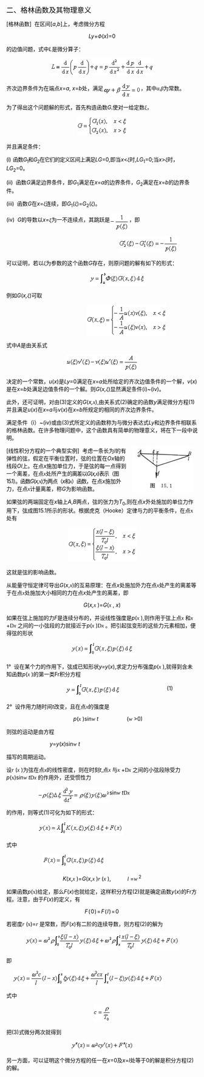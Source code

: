 <div class=Section1>
<p class=MsoNormal align=left style='text-align:left'><span lang=ZH-CN
style='font-size:14.0pt;font-family:宋体_GB2312;color:black'>二、格林函数及其物理意义</span></p>
<p class=MsoNormal align=left style='text-align:left'><span lang=EN-US
style='color:black'>[</span><span lang=ZH-CN style='font-family:宋体_GB2312;
color:black'>格林函数</span><span lang=EN-US style='color:black'>]&nbsp; </span><span
lang=ZH-CN style='font-family:宋体_GB2312;color:black'>在区间</span><span
lang=EN-US style='color:black'>[<i>a</i>,<i>b</i>]</span><span lang=ZH-CN
style='font-family:宋体_GB2312;color:black'>上，考虑微分方程</span></p>
<p class=MsoNormal align=center style='text-align:center'><i><span lang=EN-US
style='color:black'>Ly</span></i><span lang=EN-US style='color:black'>+</span><i><span
lang=ZH-CN style='font-family:宋体_GB2312;color:black'>Φ</span></i><span
lang=EN-US style='color:black'>(<i>x</i>)=0</span></p>
<p class=MsoNormal align=left style='text-align:left'><span lang=ZH-CN
style='font-family:宋体_GB2312;color:black'>的边值问题，式中</span><i><span lang=EN-US
style='color:black'>L</span></i><span lang=ZH-CN style='font-family:宋体_GB2312;
color:black'>是微分算子：</span></p>
<p class=MsoNormal align=center style='text-align:center'><sub><span
lang=EN-US style='font-size:10.5pt;color:black'><img width=272 height=47
src="res/17e9d95da129bdd93c34fb6cc6aaaa52_5823_files/image002.gif"
u1:shapes="_x0000_i1025"></span></sub></p>
<p class=MsoNormal align=left style='text-align:left'><span lang=ZH-CN
style='font-family:宋体_GB2312;color:black'>齐次边界条件为在端点</span><i><span lang=EN-US
style='color:black'>x</span></i><span lang=EN-US style='color:black'>=<i>a</i>,
<i>x</i>=<i>b</i></span><span lang=ZH-CN style='font-family:宋体_GB2312;
color:black'>处，满足</span><sub><span lang=EN-US style='font-size:10.5pt;
color:black'><img width=99 height=41
src="res/17e9d95da129bdd93c34fb6cc6aaaa52_5823_files/image004.gif"
u1:shapes="_x0000_i1026" align=absmiddle></span></sub><span lang=ZH-CN
style='font-family:宋体_GB2312;color:black'>，其中</span><i><span lang=ZH-CN
style='font-family:宋体_GB2312;color:black'>α</span></i><span lang=EN-US
style='font-family:宋体_GB2312;color:black'>,</span><i><span lang=ZH-CN
style='font-family:宋体_GB2312;color:black'>β</span></i><span lang=ZH-CN
style='font-family:宋体_GB2312;color:black'>为常数。</span></p>
<p class=MsoNormal align=left style='text-align:left'><span lang=ZH-CN
style='font-family:宋体_GB2312;color:black'>为了得出这个问题解的形式，首先构造函数</span><i><span
lang=EN-US style='color:black'>G</span></i><span lang=EN-US style='font-family:
宋体_GB2312;color:black'>,</span><span lang=ZH-CN style='font-family:宋体_GB2312;
color:black'>使对一给定数<i>ξ</i>，</span></p>
<p class=MsoNormal align=center style='text-align:center'><sub><span
lang=EN-US style='font-size:10.5pt;font-family:宋体_GB2312;color:black'><img
width=132 height=51 src="res/17e9d95da129bdd93c34fb6cc6aaaa52_5823_files/image006.gif"
u1:shapes="_x0000_i1027"></span></sub></p>
<p class=MsoNormal align=left style='text-align:left'><span lang=ZH-CN
style='font-family:宋体_GB2312;color:black'>并且满足条件：</span></p>
<p class=MsoNormal align=left style='text-align:left'><span lang=EN-US
style='color:black;letter-spacing:-.5pt'>(i)</span><span lang=EN-US
style='font-family:宋体_GB2312;color:black;letter-spacing:-.5pt'>&nbsp; </span><span
lang=ZH-CN style='font-family:宋体_GB2312;color:black;letter-spacing:-.5pt'>函数</span><i><span
lang=EN-US style='color:black;letter-spacing:-.5pt'>G</span></i><sub><span
lang=EN-US style='color:black;letter-spacing:-.5pt'>1</span></sub><span
lang=ZH-CN style='font-family:宋体_GB2312;color:black;letter-spacing:-.5pt'>和</span><i><span
lang=EN-US style='color:black;letter-spacing:-.5pt'>G</span></i><sub><span
lang=EN-US style='color:black;letter-spacing:-.5pt'>2</span></sub><span
lang=ZH-CN style='font-family:宋体_GB2312;color:black;letter-spacing:-.5pt'>在它们的定义区间上满足</span><i><span
lang=EN-US style='color:black'>LG</span></i><span lang=EN-US style='color:black'>=0,</span><span
lang=ZH-CN style='font-family:宋体_GB2312;color:black'>即当</span><i><span
lang=EN-US style='color:black'>x</span></i><span lang=EN-US style='color:black'>&lt;</span><i><span
lang=ZH-CN style='font-family:宋体_GB2312;color:black'>ξ</span></i><span
lang=ZH-CN style='font-family:宋体_GB2312;color:black'>时</span><span lang=EN-US
style='color:black'>,<i>LG</i><sub>1</sub>=0;</span><span lang=ZH-CN
style='font-family:宋体_GB2312;color:black'>当</span><i><span lang=EN-US
style='color:black'>x</span></i><span lang=EN-US style='color:black'>&gt;</span><i><span
lang=ZH-CN style='font-family:宋体_GB2312;color:black'>ξ</span></i><span
lang=ZH-CN style='font-family:宋体_GB2312;color:black'>时，</span><i><span
lang=EN-US style='color:black'>LG</span></i><sub><span lang=EN-US
style='color:black'>2</span></sub><span lang=EN-US style='color:black'>=0</span><span
lang=ZH-CN style='font-family:宋体_GB2312;color:black'>。</span></p>
<p class=MsoNormal align=left style='text-align:left'><span lang=EN-US
style='color:black'>(ii)&nbsp; </span><span lang=ZH-CN style='font-family:宋体_GB2312;
color:black'>函数</span><i><span lang=EN-US style='color:black'>G</span></i><span
lang=ZH-CN style='font-family:宋体_GB2312;color:black'>满足边界条件，即</span><i><span
lang=EN-US style='color:black'>G</span></i><sub><span lang=EN-US
style='color:black'>1</span></sub><span lang=ZH-CN style='font-family:宋体_GB2312;
color:black'>满足在</span><i><span lang=EN-US style='color:black'>x</span></i><span
lang=EN-US style='color:black'>=<i>a</i></span><span lang=ZH-CN
style='font-family:宋体_GB2312;color:black'>的边界条件，</span><i><span lang=EN-US
style='color:black'>G</span></i><sub><span lang=EN-US style='color:black'>2</span></sub><span
lang=ZH-CN style='font-family:宋体_GB2312;color:black'>满足在</span><i><span
lang=EN-US style='color:black'>x</span></i><span lang=EN-US style='color:black'>=<i>b</i></span><span
lang=ZH-CN style='font-family:宋体_GB2312;color:black'>的边界条件。</span></p>
<p class=MsoNormal align=left style='text-align:left'><span lang=EN-US
style='color:black'>(iii)&nbsp; </span><span lang=ZH-CN style='font-family:
宋体_GB2312;color:black'>函数</span><i><span lang=EN-US style='color:black'>G</span></i><span
lang=ZH-CN style='font-family:宋体_GB2312;color:black'>在</span><i><span
lang=EN-US style='color:black'>x</span></i><span lang=EN-US style='color:black'>=</span><i><span
lang=ZH-CN style='font-family:宋体_GB2312;color:black'>ξ</span></i><span
lang=ZH-CN style='font-family:宋体_GB2312;color:black'>连续，即</span><i><span
lang=EN-US style='color:black'>G</span></i><sub><span lang=EN-US
style='color:black'>1</span></sub><span lang=EN-US style='color:black'>(</span><i><span
lang=ZH-CN style='font-family:宋体_GB2312;color:black'>ξ</span></i><span
lang=EN-US style='color:black'>)=<i>G</i><sub>2</sub>(</span><i><span
lang=ZH-CN style='font-family:宋体_GB2312;color:black'>ξ</span></i><span
lang=EN-US style='color:black'>)</span><span lang=ZH-CN style='font-family:
宋体_GB2312;color:black'>。</span></p>
<p class=MsoNormal align=left style='text-align:left'><span lang=EN-US
style='color:black'>(iv)&nbsp; <i>G</i></span><span lang=ZH-CN
style='font-family:宋体_GB2312;color:black'>的导数以</span><i><span lang=EN-US
style='color:black'>x</span></i><span lang=EN-US style='color:black'>=</span><i><span
lang=ZH-CN style='font-family:宋体_GB2312;color:black'>ξ</span></i><span
lang=ZH-CN style='font-family:宋体_GB2312;color:black'>为一不连续点，其跳跃是</span><sub><span
lang=EN-US style='font-size:10.5pt;font-family:宋体_GB2312;color:black'><img
width=51 height=44 src="res/17e9d95da129bdd93c34fb6cc6aaaa52_5823_files/image008.gif"
u1:shapes="_x0000_i1035" align=absmiddle></span></sub><span lang=ZH-CN
style='font-family:宋体_GB2312;color:black'>，即</span></p>
<pre align=center><sub><span lang=EN-US style='font-size:10.5pt;color:black'>&nbsp;&nbsp;&nbsp;&nbsp;&nbsp;&nbsp;&nbsp;&nbsp;&nbsp;&nbsp;&nbsp;&nbsp;&nbsp;&nbsp;&nbsp;&nbsp;&nbsp;&nbsp;&nbsp;&nbsp;&nbsp;&nbsp;&nbsp;&nbsp;&nbsp;&nbsp;&nbsp;&nbsp; <img
width=156 height=44 src="res/17e9d95da129bdd93c34fb6cc6aaaa52_5823_files/image010.gif"
u1:shapes="_x0000_i1036"></span></sub></pre>
<p class=MsoNormal align=left style='text-align:left'><span lang=ZH-CN
style='font-family:宋体_GB2312;color:black'>可以证明，若以</span><i><span lang=ZH-CN
style='font-family:宋体_GB2312;color:black'>ξ</span></i><span lang=ZH-CN
style='font-family:宋体_GB2312;color:black'>为参数的这个函数</span><i><span lang=EN-US
style='color:black'>G</span></i><span lang=ZH-CN style='font-family:宋体_GB2312;
color:black'>存在，则原问题的解有如下的形式：</span></p>
<pre style='text-align:right' align=right><span lang=EN-US style='color:black'>&nbsp;&nbsp;&nbsp;&nbsp;&nbsp;&nbsp;&nbsp;&nbsp;&nbsp;&nbsp;&nbsp;&nbsp;&nbsp;&nbsp;&nbsp;&nbsp;&nbsp;&nbsp;&nbsp;&nbsp;&nbsp;&nbsp;&nbsp;&nbsp;&nbsp; </span><sub><span
lang=EN-US style='font-size:10.5pt;color:black'><img width=147 height=37
src="res/17e9d95da129bdd93c34fb6cc6aaaa52_5823_files/image012.gif"
u1:shapes="_x0000_i1037" align=absmiddle></span></sub><span lang=EN-US
style='color:black'>&nbsp;&nbsp;&nbsp;&nbsp;&nbsp;&nbsp;&nbsp;&nbsp;&nbsp;&nbsp;&nbsp;&nbsp;&nbsp;&nbsp;&nbsp;&nbsp;&nbsp;&nbsp;&nbsp;&nbsp;&nbsp;&nbsp;&nbsp;&nbsp;&nbsp;&nbsp;&nbsp;(2)</span></pre>
<p class=MsoNormal align=left style='text-align:left'><span lang=ZH-CN
style='font-family:宋体_GB2312;color:black'>例如</span><i><span lang=EN-US
style='color:black'>G</span></i><span lang=EN-US style='color:black'>(<i>x,</i></span><i><span
lang=ZH-CN style='font-family:宋体_GB2312;color:black'>ξ</span></i><span
lang=EN-US style='color:black'>)</span><span lang=ZH-CN style='font-family:
宋体_GB2312;color:black'>可取</span></p>
<pre style='text-align:right' align=right><span lang=EN-US style='color:black'>&nbsp; &nbsp;&nbsp;&nbsp;&nbsp;&nbsp;&nbsp;&nbsp;&nbsp;&nbsp;&nbsp;&nbsp;&nbsp;&nbsp;&nbsp;&nbsp;&nbsp;&nbsp;&nbsp;&nbsp;&nbsp;&nbsp;&nbsp;&nbsp;</span><sub><span
lang=EN-US style='font-size:10.5pt;color:black'><img width=211 height=83
src="res/17e9d95da129bdd93c34fb6cc6aaaa52_5823_files/image014.gif"
u1:shapes="_x0000_i1038" align=absmiddle></span></sub><span lang=EN-US
style='color:black'>&nbsp;&nbsp;&nbsp;&nbsp;&nbsp;&nbsp;&nbsp;&nbsp;&nbsp;&nbsp;&nbsp;&nbsp;&nbsp;&nbsp;&nbsp;&nbsp;&nbsp;&nbsp;&nbsp;&nbsp;&nbsp;&nbsp;&nbsp;&nbsp;&nbsp;(3)</span></pre>
<p class=MsoNormal align=left style='text-align:left'><span lang=ZH-CN
style='font-family:宋体_GB2312;color:black'>式中</span><i><span lang=EN-US
style='color:black'>A</span></i><span lang=ZH-CN style='font-family:宋体_GB2312;
color:black'>是由关系式</span></p>
<p class=MsoNormal align=center style='text-align:center'><sub><span
lang=EN-US style='font-size:10.5pt;color:black'><img width=189 height=44
src="res/17e9d95da129bdd93c34fb6cc6aaaa52_5823_files/image016.gif"
u1:shapes="_x0000_i1039"></span></sub></p>
<p class=MsoNormal align=left style='text-align:left'><span lang=ZH-CN
style='font-family:宋体_GB2312;color:black'>决定的一个常数，</span><i><span lang=EN-US
style='color:black'>u</span></i><span lang=EN-US style='color:black'>(<i>x</i>)</span><span
lang=ZH-CN style='font-family:宋体_GB2312;color:black'>是</span><i><span
lang=EN-US style='color:black'>Ly</span></i><span lang=EN-US style='color:black'>=0</span><span
lang=ZH-CN style='font-family:宋体_GB2312;color:black'>满足在</span><i><span
lang=EN-US style='color:black'>x</span></i><span lang=EN-US style='color:black'>=<i>a</i></span><span
lang=ZH-CN style='font-family:宋体_GB2312;color:black'>处所给定的齐次边值条件的一个解，</span><i><span
lang=EN-US style='color:black'>v</span></i><span lang=EN-US style='color:black'>(<i>x</i>)</span><span
lang=ZH-CN style='font-family:宋体_GB2312;color:black'>是在</span><i><span
lang=EN-US style='color:black'>x</span></i><span lang=EN-US style='color:black'>=<i>b</i></span><span
lang=ZH-CN style='font-family:宋体_GB2312;color:black'>处满足边值条件的一个解。则</span><i><span
lang=EN-US style='color:black'>G</span></i><span lang=EN-US style='color:black'>(<i>x,</i></span><i><span
lang=ZH-CN style='font-family:宋体_GB2312;color:black'>ξ</span></i><span
lang=EN-US style='color:black'>)</span><span lang=ZH-CN style='font-family:
宋体_GB2312;color:black'>显然满足条件</span><span lang=EN-US style='color:black'>(i)~(iv)</span><span
lang=ZH-CN style='font-family:宋体_GB2312;color:black'>。</span></p>
<p class=MsoNormal align=left style='text-align:left'><span lang=ZH-CN
style='font-family:宋体_GB2312;color:black'>此外，还可证明，对由</span><span lang=EN-US
style='color:black'>(3)</span><span lang=ZH-CN style='font-family:宋体_GB2312;
color:black'>定义的</span><i><span lang=EN-US style='color:black'>G</span></i><span
lang=EN-US style='color:black'>(<i>x,</i></span><i><span lang=EN-US
style='font-family:Symbol;color:black'>x</span></i><span lang=EN-US
style='color:black'>),</span><span lang=ZH-CN style='font-family:宋体_GB2312;
color:black'>由关系式</span><span lang=EN-US style='color:black'>(2)</span><span
lang=ZH-CN style='font-family:宋体_GB2312;color:black'>确定的函数</span><i><span
lang=EN-US style='color:black'>y</span></i><span lang=ZH-CN style='font-family:
宋体_GB2312;color:black'>满足微分方程</span><span lang=EN-US style='color:black'>(1)</span><span
lang=ZH-CN style='font-family:宋体_GB2312;color:black'>并且满足</span><i><span
lang=EN-US style='color:black'>u</span></i><span lang=EN-US style='color:black'>(<i>x</i>)</span><span
lang=ZH-CN style='font-family:宋体_GB2312;color:black'>在</span><i><span
lang=EN-US style='color:black'>x</span></i><span lang=EN-US style='color:black'>=<i>a</i></span><span
lang=ZH-CN style='font-family:宋体_GB2312;color:black'>与</span><i><span
lang=EN-US style='color:black'>v</span></i><span lang=EN-US style='color:black'>(<i>x</i>)</span><span
lang=ZH-CN style='font-family:宋体_GB2312;color:black'>在</span><i><span
lang=EN-US style='color:black'>x</span></i><span lang=EN-US style='color:black'>=<i>b</i></span><span
lang=ZH-CN style='font-family:宋体_GB2312;color:black'>所规定的相同的齐次边界条件。</span></p>
<p class=MsoNormal align=left style='text-align:left'><span lang=ZH-CN
style='font-family:宋体_GB2312;color:black'>满足条件（</span><span lang=EN-US
style='color:black'>i</span><span lang=ZH-CN style='font-family:宋体_GB2312;
color:black'>）</span><span lang=EN-US style='color:black'>~(iv)</span><span
lang=ZH-CN style='font-family:宋体_GB2312;color:black'>或由</span><span lang=EN-US
style='color:black'>(3)</span><span lang=ZH-CN style='font-family:宋体_GB2312;
color:black'>式所定义的函数称为与微分表达式</span><i><span lang=EN-US style='color:black'>Ly</span></i><span
lang=ZH-CN style='font-family:宋体_GB2312;color:black'>和边界条件相联系的格林函数。在许多物理问题中，这个函数具有简单的物理意义，将在下一段中说明。</span></p>
<p class=MsoNormal align=left style='text-align:left'><img width=161
height=121 src="res/17e9d95da129bdd93c34fb6cc6aaaa52_5823_files/image018.jpg"
align=right hspace=12 u1:shapes="_x0000_s1026"><span lang=EN-US
style='color:black'>[</span><span lang=ZH-CN style='font-family:宋体_GB2312;
color:black'>线性积分方程的一个典型实例</span><span lang=EN-US style='color:black'>]&nbsp; </span><span
lang=ZH-CN style='font-family:宋体_GB2312;color:black'>考虑一条长为</span><i><span
lang=EN-US style='color:black'>l</span></i><span lang=ZH-CN style='font-family:
宋体_GB2312;color:black'>的有弹性的弦，假定在平衡位置时，弦的位置在</span><i><span lang=EN-US
style='color:black'>Ox</span></i><span lang=ZH-CN style='font-family:宋体_GB2312;
color:black'>轴的线段</span><i><span lang=EN-US style='color:black'>Ol</span></i><span
lang=ZH-CN style='font-family:宋体_GB2312;color:black'>上。在点</span><i><span
lang=EN-US style='color:black'>x</span></i><span lang=ZH-CN style='font-family:
宋体_GB2312;color:black'>施加单位力，于是弦的每一点得到一个离差，在点</span><i><span lang=EN-US
style='font-family:Symbol;color:black'>x</span></i><span lang=ZH-CN
style='font-family:宋体_GB2312;color:black'>处所产生<span style='letter-spacing:-.8pt'>的离差以</span></span><i><span
lang=EN-US style='color:black;letter-spacing:-.8pt'>G</span></i><span
lang=EN-US style='color:black;letter-spacing:-.8pt'>(<i>x,</i></span><i><span
lang=EN-US style='font-family:Symbol;color:black;letter-spacing:-.8pt'>x</span></i><span
lang=EN-US style='color:black;letter-spacing:-.8pt'>)</span><span lang=ZH-CN
style='font-family:宋体_GB2312;color:black;letter-spacing:-.8pt'>表示（图</span><span
lang=EN-US style='color:black;letter-spacing:-.8pt'>15.1</span><span
lang=ZH-CN style='font-family:宋体_GB2312;color:black;letter-spacing:-.8pt'>）。函数</span><i><span
lang=EN-US style='color:black;letter-spacing:-.8pt'>G</span></i><span
lang=EN-US style='color:black;letter-spacing:-.8pt'>(<i>x,</i></span><span
lang=EN-US style='font-family:Symbol;color:black;letter-spacing:-.8pt'>x</span><span
lang=EN-US style='color:black;letter-spacing:-.8pt'>)</span><span lang=ZH-CN
style='font-family:宋体_GB2312;color:black;letter-spacing:-.8pt'>为两点（</span><i><span
lang=EN-US style='color:black;letter-spacing:-.8pt'>x</span></i><span
lang=ZH-CN style='font-family:宋体_GB2312;color:black;letter-spacing:-.8pt'>和</span><i><span
lang=EN-US style='font-family:Symbol;color:black;letter-spacing:-.8pt'>x</span></i><span
lang=ZH-CN style='font-family:宋体_GB2312;color:black;letter-spacing:-.8pt'>）函数</span><span
lang=ZH-CN style='font-family:宋体_GB2312;color:black'>，在点</span><i><span
lang=EN-US style='color:black'>x</span></i><span lang=ZH-CN style='font-family:
宋体_GB2312;color:black'>施加外力，在点</span><i><span lang=EN-US style='font-family:
Symbol;color:black'>x</span></i><span lang=ZH-CN style='font-family:宋体_GB2312;
color:black'>计量离差，称</span><i><span lang=EN-US style='color:black'>G</span></i><span
lang=ZH-CN style='font-family:宋体_GB2312;color:black'>为影响函数。</span></p>
<p class=MsoNormal align=left style='text-align:left'><span lang=ZH-CN
style='font-family:宋体_GB2312;color:black'>如果弦的两端固定在</span><i><span lang=EN-US
style='color:black'>x</span></i><span lang=ZH-CN style='font-family:宋体_GB2312;
color:black'>轴上</span><i><span lang=EN-US style='color:black'>A</span></i><span
lang=EN-US style='color:black'>,<i>B</i></span><span lang=ZH-CN
style='font-family:宋体_GB2312;color:black'>两点，弦的张力为</span><i><span lang=EN-US
style='color:black'>T</span></i><sub><span lang=EN-US style='color:black'>0</span></sub><span
lang=EN-US style='color:black'>,</span><span lang=ZH-CN style='font-family:
宋体_GB2312;color:black'>则在点</span><i><span lang=EN-US style='color:black'>x</span></i><span
lang=ZH-CN style='font-family:宋体_GB2312;color:black'>外处施加的单位力作用下，弦成图</span><span
lang=EN-US style='color:black'>15.1</span><span lang=ZH-CN style='font-family:
宋体_GB2312;color:black'>所示的形状。根据虎克（</span><span lang=EN-US style='color:black'>Hooke</span><span
lang=ZH-CN style='font-family:宋体_GB2312;color:black'>）定律与力的平衡条件，在点</span><span
lang=EN-US style='font-family:Symbol;color:black'>x</span><span lang=ZH-CN
style='font-family:宋体_GB2312;color:black'>处有</span></p>
<p class=MsoNormal align=center style='text-align:center'><sub><span
lang=EN-US style='font-size:10.5pt;color:black'><img width=181 height=91
src="res/17e9d95da129bdd93c34fb6cc6aaaa52_5823_files/image020.gif"
u1:shapes="_x0000_i1040"></span></sub></p>
<p class=MsoNormal align=left style='text-align:left'><span lang=ZH-CN
style='font-family:宋体_GB2312;color:black'>这就是弦的影响函数。</span></p>
<p class=MsoNormal align=left style='text-align:left'><span lang=ZH-CN
style='font-family:宋体_GB2312;color:black'>从能量守恒定律可导出</span><i><span lang=EN-US
style='color:black'>G</span></i><span lang=EN-US style='color:black'>(<i>x</i>,</span><i><span
lang=EN-US style='font-family:Symbol;color:black'>x</span></i><span lang=EN-US
style='color:black'>)</span><span lang=ZH-CN style='font-family:宋体_GB2312;
color:black'>的互易原理：在点</span><i><span lang=EN-US style='color:black'>x</span></i><span
lang=ZH-CN style='font-family:宋体_GB2312;color:black'>处施加外力在点</span><i><span
lang=EN-US style='font-family:Symbol;color:black'>x</span></i><span lang=ZH-CN
style='font-family:宋体_GB2312;color:black'>处产生的离差等于在点</span><i><span lang=EN-US
style='font-family:Symbol;color:black'>x</span></i><span lang=ZH-CN
style='font-family:宋体_GB2312;color:black'>处施加大小相同的力在点</span><i><span
lang=EN-US style='color:black'>x</span></i><span lang=ZH-CN style='font-family:
宋体_GB2312;color:black'>处产生的离差，即</span></p>
<p class=MsoNormal align=center style='text-align:center'><i><span lang=EN-US
style='color:black'>G</span></i><span lang=EN-US style='color:black'>(<i>x,</i></span><i><span
lang=EN-US style='font-family:Symbol;color:black'>x</span></i><span lang=EN-US
style='color:black'> )=<i>G</i>(</span><i><span lang=EN-US style='font-family:
Symbol;color:black'>x</span><span lang=EN-US style='color:black'> </span></i><span
lang=EN-US style='color:black'>, <i>x</i>)</span></p>
<p class=MsoNormal align=left style='text-align:left'><span lang=ZH-CN
style='font-family:宋体_GB2312;color:black'>如果在弦上施加的力</span><i><span lang=EN-US
style='color:black'>F</span></i><span lang=ZH-CN style='font-family:宋体_GB2312;
color:black'>是连续分布的，并设线性强度是</span><i><span lang=EN-US style='color:black'>p</span></i><span
lang=EN-US style='color:black'>(</span><i><span lang=EN-US style='font-family:
Symbol;color:black'>x</span></i><span lang=EN-US style='color:black'> ),</span><span
lang=ZH-CN style='font-family:宋体_GB2312;color:black'>则作用于弦上点</span><i><span
lang=EN-US style='font-family:Symbol;color:black'>x</span></i><span lang=EN-US
style='color:black'> </span><span lang=ZH-CN style='font-family:宋体_GB2312;
color:black'>和</span><i><span lang=EN-US style='font-family:Symbol;color:black'>x</span></i><span
lang=EN-US style='color:black'> +</span><span lang=EN-US style='font-family:
Symbol;color:black'>D</span><i><span lang=EN-US style='font-family:Symbol;
color:black'>x</span></i><span lang=EN-US style='color:black'> </span><span
lang=ZH-CN style='font-family:宋体_GB2312;color:black'>之间的一小弦段的力就接近于</span><i><span
lang=EN-US style='color:black'>p</span></i><span lang=EN-US style='color:black'>(</span><i><span
lang=EN-US style='font-family:Symbol;color:black'>x</span><span lang=EN-US
style='color:black'> </span></i><span lang=EN-US style='color:black'>)</span><span
lang=EN-US style='font-family:Symbol;color:black'>D</span><i><span lang=EN-US
style='font-family:Symbol;color:black'>x</span></i><span lang=EN-US
style='color:black'> </span><span lang=ZH-CN style='font-family:宋体_GB2312;
color:black'>。把引起弦变形的这些力元素相加，便得弦的形状</span></p>
<p class=MsoNormal align=center style='text-align:center'><sub><span
lang=EN-US style='font-size:10.5pt;color:black'><img width=165 height=37
src="res/17e9d95da129bdd93c34fb6cc6aaaa52_5823_files/image022.gif"
u1:shapes="_x0000_i1041"></span></sub></p>
<p class=MsoNormal align=left style='text-align:left'><span lang=EN-US
style='color:black'>1°&nbsp; </span><span lang=ZH-CN style='font-family:宋体_GB2312;
color:black'>设在某个力的作用下，弦成已知形状</span><i><span lang=EN-US style='color:black'>y=y</span></i><span
lang=EN-US style='color:black'>(<i>x</i>),</span><span lang=ZH-CN
style='font-family:宋体_GB2312;color:black'>求定力分布强度</span><i><span lang=EN-US
style='color:black'>p</span></i><span lang=EN-US style='color:black'>(</span><i><span
lang=EN-US style='font-family:Symbol;color:black'>x</span></i><span lang=EN-US
style='color:black'> ),</span><span lang=ZH-CN style='font-family:宋体_GB2312;
color:black'>就得到含未知函数</span><i><span lang=EN-US style='color:black'>p</span></i><span
lang=EN-US style='color:black'>(</span><i><span lang=EN-US style='font-family:
Symbol;color:black'>x</span></i><span lang=EN-US style='color:black'> )</span><span
lang=ZH-CN style='font-family:宋体_GB2312;color:black'>的第一类</span><span
lang=EN-US style='color:black'>Fr</span><span lang=ZH-CN style='font-family:
宋体_GB2312;color:black'>积分方程</span></p>
<p class=MsoNormal align=center style='text-align:center'><span lang=EN-US
style='color:black'>&nbsp;&nbsp;&nbsp;&nbsp;&nbsp;&nbsp;&nbsp;&nbsp;&nbsp;&nbsp;&nbsp;&nbsp;&nbsp;&nbsp;&nbsp;&nbsp;&nbsp;&nbsp;&nbsp;&nbsp;&nbsp;&nbsp;
</span><sub><span lang=EN-US style='font-size:10.5pt;color:black'><img
width=145 height=37 src="res/17e9d95da129bdd93c34fb6cc6aaaa52_5823_files/image024.gif"
u1:shapes="_x0000_i1042" align=absmiddle></span></sub><span lang=EN-US
style='color:black'>&nbsp;&nbsp;&nbsp;&nbsp;&nbsp;&nbsp;&nbsp;&nbsp;&nbsp;&nbsp;&nbsp;&nbsp;&nbsp;&nbsp;&nbsp;&nbsp;&nbsp;&nbsp;&nbsp;&nbsp;&nbsp;&nbsp;&nbsp;&nbsp;&nbsp;&nbsp;&nbsp;&nbsp;&nbsp;&nbsp;&nbsp;(1)</span></p>
<p class=MsoNormal align=left style='text-align:left'><span lang=EN-US
style='color:black'>2°&nbsp; </span><span lang=ZH-CN style='font-family:宋体_GB2312;
color:black'>设作用力随时间</span><i><span lang=EN-US style='color:black'>t</span></i><span
lang=ZH-CN style='font-family:宋体_GB2312;color:black'>改变，且在点</span><i><span
lang=EN-US style='font-family:Symbol;color:black'>x</span></i><span lang=ZH-CN
style='font-family:宋体_GB2312;color:black'>的强度是</span></p>
<p class=MsoNormal align=center style='text-align:center'><i><span lang=EN-US
style='color:black'>&nbsp;&nbsp;&nbsp;&nbsp;&nbsp;&nbsp;&nbsp; p</span></i><span
lang=EN-US style='color:black'>(</span><i><span lang=EN-US style='font-family:
Symbol;color:black'>x</span><span lang=EN-US style='color:black'> </span></i><span
lang=EN-US style='color:black'>)sin</span><i><span lang=EN-US style='font-family:
Symbol;color:black'>w</span><span lang=EN-US style='color:black'>
t&nbsp;&nbsp;&nbsp;&nbsp;&nbsp; &nbsp;&nbsp;&nbsp;&nbsp;&nbsp;&nbsp;&nbsp;&nbsp;&nbsp;&nbsp;&nbsp;&nbsp;&nbsp;</span></i><span
lang=EN-US style='color:black'>(</span><i><span lang=EN-US style='font-family:
Symbol;color:black'>w</span><span lang=EN-US style='color:black'> </span></i><span
lang=EN-US style='color:black'>&gt;0)</span></p>
<p class=MsoNormal align=left style='text-align:left'><span lang=ZH-CN
style='font-family:宋体_GB2312;color:black'>则弦的运动是由方程</span></p>
<p class=MsoNormal><i><span lang=EN-US style='color:black'>&nbsp;&nbsp;&nbsp;&nbsp;&nbsp;&nbsp;&nbsp;&nbsp;&nbsp;&nbsp;&nbsp;&nbsp;&nbsp;&nbsp;&nbsp;&nbsp;&nbsp;&nbsp;&nbsp;&nbsp;&nbsp;&nbsp;&nbsp;&nbsp;&nbsp;&nbsp;&nbsp;&nbsp;
y</span></i><span lang=EN-US style='color:black'>=<i>y</i>(<i>x</i>)sin</span><i><span
lang=EN-US style='font-family:Symbol;color:black'>w</span><span lang=EN-US
style='color:black'> t</span></i></p>
<p class=MsoNormal align=left style='text-align:left'><span lang=ZH-CN
style='font-family:宋体_GB2312;color:black'>描写的周期运动。</span></p>
<p class=MsoNormal align=left style='text-align:left'><span lang=ZH-CN
style='font-family:宋体_GB2312;color:black'>设</span><i><span lang=EN-US
style='font-family:Symbol;color:black'>r</span><span lang=EN-US
style='color:black'> </span></i><span lang=EN-US style='color:black'>(</span><i><span
lang=EN-US style='font-family:Symbol;color:black'>x</span></i><span lang=EN-US
style='color:black'> )</span><span lang=ZH-CN style='font-family:宋体_GB2312;
color:black'>为弦在点</span><i><span lang=EN-US style='font-family:Symbol;
color:black'>x</span></i><span lang=ZH-CN style='font-family:宋体_GB2312;
color:black'>的线性密度，则在时刻</span><i><span lang=EN-US style='color:black'>t</span></i><span
lang=EN-US style='color:black'>,</span><span lang=ZH-CN style='font-family:
宋体_GB2312;color:black'>点</span><i><span lang=EN-US style='font-family:Symbol;
color:black'>x</span></i><span lang=EN-US style='color:black'> </span><span
lang=ZH-CN style='font-family:宋体_GB2312;color:black'>与</span><i><span
lang=EN-US style='font-family:Symbol;color:black'>x</span></i><span lang=EN-US
style='color:black'> +</span><span lang=EN-US style='font-family:Symbol;
color:black'>D</span><i><span lang=EN-US style='font-family:Symbol;color:black'>x</span></i><span
lang=EN-US style='color:black'> </span><span lang=ZH-CN style='font-family:
宋体_GB2312;color:black'>之间的小弦段除受力</span><i><span lang=EN-US style='color:black'>p</span></i><span
lang=EN-US style='color:black'>(</span><span lang=EN-US style='font-family:
Symbol;color:black'>x</span><span lang=EN-US style='color:black'>)sin</span><i><span
lang=EN-US style='font-family:Symbol;color:black'>w</span><span lang=EN-US
style='color:black'> t</span></i><span lang=EN-US style='font-family:Symbol;
color:black'>D</span><i><span lang=EN-US style='font-family:Symbol;color:black'>x</span></i><span
lang=EN-US style='color:black'> </span><span lang=ZH-CN style='font-family:
宋体_GB2312;color:black'>的作用外，还受惯性力</span></p>
<p class=MsoNormal><span lang=EN-US style='color:black'>&nbsp;&nbsp;&nbsp;&nbsp;&nbsp;&nbsp;&nbsp;&nbsp;&nbsp;&nbsp;&nbsp;&nbsp;&nbsp;&nbsp;&nbsp;&nbsp;&nbsp;&nbsp;&nbsp;&nbsp;
</span><sub><span lang=EN-US style='font-size:10.5pt;color:black'><img
width=189 height=44 src="res/17e9d95da129bdd93c34fb6cc6aaaa52_5823_files/image026.gif"
u1:shapes="_x0000_i1043" align=absmiddle></span></sub><span lang=EN-US
style='color:black'>sin</span><i><span lang=EN-US style='font-family:Symbol;
color:black'>w</span><span lang=EN-US style='color:black'> t</span></i><span
lang=EN-US style='font-family:Symbol;color:black'>D</span><i><span lang=EN-US
style='font-family:Symbol;color:black'>x</span></i></p>
<p class=MsoNormal align=left style='text-align:left'><span lang=ZH-CN
style='font-family:宋体_GB2312;color:black'>的作用，则等式</span><span lang=EN-US
style='color:black'>(1)</span><span lang=ZH-CN style='font-family:宋体_GB2312;
color:black'>可化为如下的形式：</span></p>
<pre style='text-align:right' align=right><span lang=EN-US style='color:black'>&nbsp;&nbsp;&nbsp;&nbsp;&nbsp;&nbsp;&nbsp;&nbsp;&nbsp; </span><sub><span
lang=EN-US style='font-size:10.5pt;color:black'><img width=223 height=37
src="res/17e9d95da129bdd93c34fb6cc6aaaa52_5823_files/image028.gif"
u1:shapes="_x0000_i1044" align=absmiddle></span></sub><span lang=EN-US
style='color:black'>&nbsp;&nbsp;&nbsp;&nbsp;&nbsp;&nbsp;&nbsp;&nbsp;&nbsp;&nbsp;&nbsp;&nbsp;&nbsp;&nbsp;&nbsp;&nbsp;&nbsp;&nbsp;&nbsp;&nbsp;&nbsp;&nbsp;&nbsp;&nbsp;&nbsp;&nbsp;&nbsp;(2)</span></pre>
<p class=MsoNormal align=left style='text-align:left'><span lang=ZH-CN
style='font-family:宋体_GB2312;color:black'>式中</span></p>
<p class=MsoNormal><span lang=EN-US style='color:black'>&nbsp;&nbsp;&nbsp;&nbsp;&nbsp;&nbsp;&nbsp;&nbsp;&nbsp;&nbsp;&nbsp;&nbsp;&nbsp;&nbsp;&nbsp;&nbsp;&nbsp;&nbsp;&nbsp;
&nbsp;&nbsp;&nbsp;&nbsp;</span><sub><span lang=EN-US style='font-size:10.5pt;
color:black'><img width=165 height=37
src="res/17e9d95da129bdd93c34fb6cc6aaaa52_5823_files/image030.gif"
u1:shapes="_x0000_i1045"></span></sub></p>
<p class=MsoNormal align=center style='text-align:center'><i><span lang=EN-US
style='color:black'>K</span></i><span lang=EN-US style='color:black'>(<i>x</i>,</span><i><span
lang=EN-US style='font-family:Symbol;color:black'>x</span></i><span lang=EN-US
style='color:black'> )=<i>G</i>(<i>x</i>,</span><i><span lang=EN-US
style='font-family:Symbol;color:black'>x</span></i><span lang=EN-US
style='color:black'> )</span><i><span lang=EN-US style='font-family:Symbol;
color:black'>r</span></i><span lang=EN-US style='color:black'> (</span><i><span
lang=EN-US style='font-family:Symbol;color:black'>x</span></i><span lang=EN-US
style='color:black'>
),&nbsp;&nbsp;&nbsp;&nbsp;&nbsp;&nbsp;&nbsp;&nbsp;&nbsp;&nbsp; </span><i><span
lang=EN-US style='font-family:Symbol;color:black'>l</span></i><span lang=EN-US
style='color:black'> =</span><i><span lang=EN-US style='font-family:Symbol;
color:black'>w</span></i><sup><span lang=EN-US style='color:black'> 2</span></sup></p>
<p class=MsoNormal align=left style='text-align:left'><span lang=ZH-CN
style='font-family:宋体_GB2312;color:black'>如果函数</span><i><span lang=EN-US
style='color:black'>p</span></i><span lang=EN-US style='color:black'>(</span><span
lang=EN-US style='font-family:Symbol;color:black'>x</span><span lang=EN-US
style='color:black'>)</span><span lang=ZH-CN style='font-family:宋体_GB2312;
color:black'>给定，那么</span><i><span lang=EN-US style='color:black'>F</span></i><span
lang=EN-US style='color:black'>(<i>x</i>)</span><span lang=ZH-CN
style='font-family:宋体_GB2312;color:black'>也就给定，这样积分方程</span><span lang=EN-US
style='color:black'>(2)</span><span lang=ZH-CN style='font-family:宋体_GB2312;
color:black'>就是确定函数</span><i><span lang=EN-US style='color:black'>y</span></i><span
lang=EN-US style='color:black'>(<i>x</i>)</span><span lang=ZH-CN
style='font-family:宋体_GB2312;color:black'>的</span><span lang=EN-US
style='color:black'>Fr</span><span lang=ZH-CN style='font-family:宋体_GB2312;
color:black'>方程。注意，由于</span><i><span lang=EN-US style='color:black'>F</span></i><span
lang=EN-US style='color:black'>(<i>x</i>)</span><span lang=ZH-CN
style='font-family:宋体_GB2312;color:black'>的定义，有</span></p>
<p class=MsoNormal align=center style='text-align:center'><i><span lang=EN-US
style='color:black;letter-spacing:1.0pt'>F</span></i><span lang=EN-US
style='color:black;letter-spacing:1.0pt'>(0)=<i>F</i>(<i>l</i>)=0</span></p>
<p class=MsoNormal align=left style='text-align:left'><span lang=ZH-CN
style='font-family:宋体_GB2312;color:black'>若密度</span><i><span lang=EN-US
style='font-family:Symbol;color:black'>r</span><span lang=EN-US
style='color:black'> </span></i><span lang=EN-US style='color:black'>(</span><span
lang=EN-US style='font-family:Symbol;color:black'>x</span><span lang=EN-US
style='color:black'>)=</span><i><span lang=EN-US style='font-family:Symbol;
color:black'>r</span></i><span lang=EN-US style='color:black'> </span><span
lang=ZH-CN style='font-family:宋体_GB2312;color:black'>是常数，而</span><i><span
lang=EN-US style='color:black'>F</span></i><span lang=EN-US style='color:black'>(<i>x</i>)</span><span
lang=ZH-CN style='font-family:宋体_GB2312;color:black'>有二阶的连续导数，则方程</span><span
lang=EN-US style='color:black'>(2)</span><span lang=ZH-CN style='font-family:
宋体_GB2312;color:black'>的解为</span></p>
<p class=MsoNormal align=center style='text-align:center'><sub><span
lang=EN-US style='font-size:10.5pt;color:black'><img width=405 height=45
src="res/17e9d95da129bdd93c34fb6cc6aaaa52_5823_files/image032.gif"
u1:shapes="_x0000_i1046"></span></sub></p>
<p class=MsoNormal align=left style='text-align:left'><span lang=ZH-CN
style='font-family:宋体_GB2312;color:black'>即</span></p>
<pre style='text-align:right' align=right><span lang=EN-US style='color:black'>&nbsp; </span><sub><span
lang=EN-US style='font-size:10.5pt;color:black'><img width=395 height=44
src="res/17e9d95da129bdd93c34fb6cc6aaaa52_5823_files/image034.gif"
u1:shapes="_x0000_i1047" align=absmiddle></span></sub><span lang=EN-US
style='color:black'>&nbsp;&nbsp;&nbsp;&nbsp;&nbsp;&nbsp;&nbsp;&nbsp;&nbsp;&nbsp;&nbsp;&nbsp;(3)</span></pre>
<p class=MsoNormal align=left style='text-align:left'><span lang=ZH-CN
style='font-family:宋体_GB2312;color:black'>式中</span></p>
<p class=MsoNormal align=center style='text-align:center'><sub><span
lang=EN-US style='font-size:10.5pt;color:black'><img width=47 height=45
src="res/17e9d95da129bdd93c34fb6cc6aaaa52_5823_files/image036.gif"
u1:shapes="_x0000_i1048"></span></sub></p>
<p class=MsoNormal align=left style='text-align:left'><span lang=ZH-CN
style='font-family:宋体_GB2312;color:black'>把</span><span lang=EN-US
style='color:black'>(3)</span><span lang=ZH-CN style='font-family:宋体_GB2312;
color:black'>式微分两次就得到</span></p>
<p class=MsoNormal align=center style='text-align:center'><sub><span
lang=EN-US style='font-size:10.5pt;color:black'><img width=165 height=23
src="res/17e9d95da129bdd93c34fb6cc6aaaa52_5823_files/image038.gif"
u1:shapes="_x0000_i1049"></span></sub></p>
<p class=MsoNormal align=left style='text-align:left'><span lang=ZH-CN
style='font-family:宋体_GB2312;color:black'>另一方面，可以证明这个微分方程的任一在</span><i><span
lang=EN-US style='color:black'>x</span></i><span lang=EN-US style='color:black'>=0</span><span
lang=ZH-CN style='font-family:宋体_GB2312;color:black'>及</span><i><span
lang=EN-US style='color:black'>x</span></i><span lang=EN-US style='color:black'>=<i>l</i></span><span
lang=ZH-CN style='font-family:宋体_GB2312;color:black'>处等于</span><span
lang=EN-US style='color:black'>0</span><span lang=ZH-CN style='font-family:
宋体_GB2312;color:black'>的解是积分方程</span><span lang=EN-US style='color:black'>(2)</span><span
lang=ZH-CN style='font-family:宋体_GB2312;color:black'>的解。</span></p>
</div>